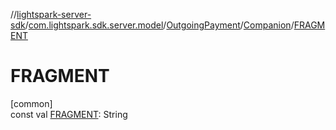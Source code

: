 //[lightspark-server-sdk](../../../../index.md)/[com.lightspark.sdk.server.model](../../index.md)/[OutgoingPayment](../index.md)/[Companion](index.md)/[FRAGMENT](-f-r-a-g-m-e-n-t.md)

# FRAGMENT

[common]\
const val [FRAGMENT](-f-r-a-g-m-e-n-t.md): String
